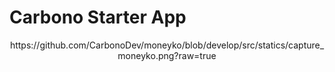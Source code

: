 # Carbono Starter App
<center>
https://github.com/CarbonoDev/moneyko/blob/develop/src/statics/capture_moneyko.png?raw=true
</center>